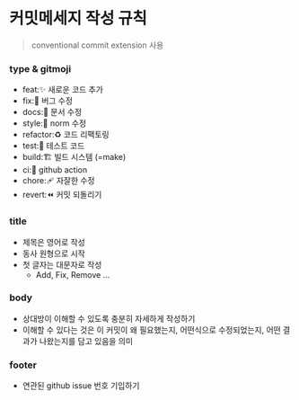# 커밋메세지 작성 규칙
> conventional commit extension 사용

### type & gitmoji
- feat:✨ 새로운 코드 추가
- fix:🐛 버그 수정
- docs:📝 문서 수정
- style:🚨 norm 수정
- refactor:♻️ 코드 리팩토링
- test:🧪 테스트 코드
- build:🏗️ 빌드 시스템 (=make)
- ci:👷 github action
- chore:🩹 자잘한 수정
- revert:⏪️ 커밋 되돌리기

### title
- 제목은 영어로 작성
- 동사 원형으로 시작
- 첫 글자는 대문자로 작성
    - Add, Fix, Remove ...

### body
- 상대방이 이해할 수 있도록 충분히 자세하게 작성하기
- 이해할 수 있다는 것은 이 커밋이 왜 필요했는지, 어떤식으로 수정되었는지, 어떤 결과가 나왔는지를 담고 있음을 의미

### footer
- 연관된 github issue 번호 기입하기
